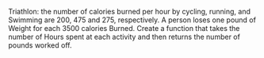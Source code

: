 Triathlon: the number of calories burned per hour by cycling, 
running, and Swimming are 200, 475 and 275, respectively. 
A person loses one pound of Weight for each 3500 calories Burned. 
Create a function that takes the number of Hours spent at each 
activity and then returns the number of pounds worked off.